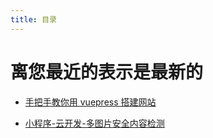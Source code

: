 ```yaml
---
title: 目录
---
```


# 离您最近的表示是最新的

- [手把手教你用 vuepress 搭建网站](../fontend/tools/vuepress-build-blog)

* [小程序-云开发-多图片安全内容检测](../wechat/cloudev/img-security-check)

